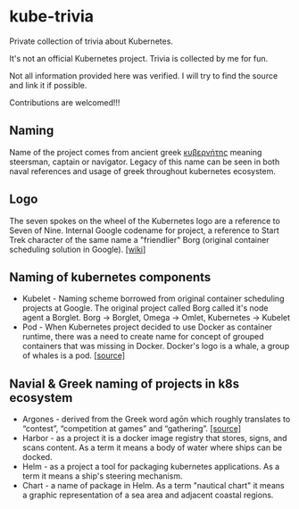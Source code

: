 # kube-trivia
Private collection of trivia about Kubernetes.

It's not an official Kubernetes project. Trivia is collected by me for fun.

Not all information provided here was verified. I will try to find the source and link it if possible.

Contributions are welcomed!!!

## Naming

Name of the project comes from ancient greek [κυβερνήτης] meaning steersman, captain or navigator.
Legacy of this name can be seen in both naval references and usage of greek throughout kubernetes ecosystem.

## Logo

The seven spokes on the wheel of the Kubernetes logo are a reference to Seven of Nine. Internal Google codename for
project, a reference to Start Trek character of the same name a "friendlier" Borg (original container scheduling solution in Google). [[wiki]](https://en.wikipedia.org/wiki/Kubernetes)

## Naming of kubernetes components

* Kubelet - Naming scheme borrowed from original container scheduling projects at Google.
  The original project called Borg called it's node agent a Borglet. Borg -> Borglet, Omega -> Omlet, Kubernetes -> Kubelet
* Pod - When Kubernetes project decided to use Docker as container runtime, there was a need to create name for concept
  of grouped containers that was missing in Docker. Docker's logo is a whale, a group of whales is a pod. [[source]](https://twitter.com/thockin/status/1060301866070814720)

## Navial & Greek naming of projects in k8s ecosystem

* Argones - derived from the Greek word agōn which roughly translates to “contest”, “competition at games” and “gathering”. [[source]](https://github.com/googleforgames/agones)
* Harbor - as a project it is a docker image registry that stores, signs, and scans content. As a term it means a body of water where ships can be docked.
* Helm - as a project a tool for packaging kubernetes applications. As a term it means a ship's steering mechanism.
* Chart - a name of package in Helm. As a term "nautical chart" it means a graphic representation of a sea area and adjacent coastal regions.

[κυβερνήτης]: https://en.wiktionary.org/wiki/%CE%BA%CF%85%CE%B2%CE%B5%CF%81%CE%BD%CE%AE%CF%84%CE%B7%CF%82
